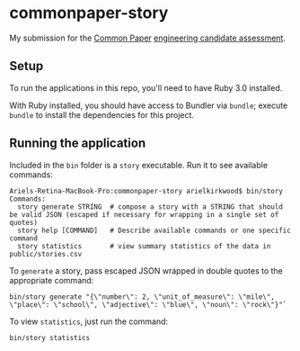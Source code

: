 # commonpaper-story
My submission for the [Common Paper](https://commonpaper.com/) [engineering candidate assessment](https://github.com/CommonPaper/story-prompt).

## Setup
To run the applications in this repo, you'll need to have Ruby 3.0 installed.

With Ruby installed, you should have access to Bundler via `bundle`; execute `bundle` to install the dependencies for this project.

## Running the application
Included in the `bin` folder is a `story` executable. Run it to see available commands:
```
Ariels-Retina-MacBook-Pro:commonpaper-story arielkirkwood$ bin/story
Commands:
  story generate STRING  # compose a story with a STRING that should be valid JSON (escaped if necessary for wrapping in a single set of quotes)
  story help [COMMAND]   # Describe available commands or one specific command
  story statistics       # view summary statistics of the data in public/stories.csv
```

To `generate` a story, pass escaped JSON wrapped in double quotes to the appropriate command:
```
bin/story generate "{\"number\": 2, \"unit_of_measure\": \"mile\", \"place\": \"school\", \"adjective\": \"blue\", \"noun\": \"rock\"}"`
```

To view `statistics`, just run the command:
```
bin/story statistics
```
